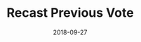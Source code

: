 ---
title: Recast Previous Vote
linktitle: Recast Previous Vote
description: Recast a previous vote action of an account
date: 2018-09-27
publishdate: 2018-09-27
lastmod: 2018-09-27
categories: [eosc-vote-commands]
keywords: []
menu:
  docs:
    parent: "eosc-vote-commands"
    identifier: eosc_vote_recast
    weight: 40
weight: 40
sections_weight: 40
draft: false
aliases: []
toc: false
auto_content: true
---